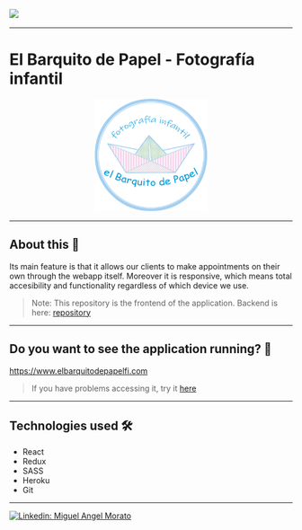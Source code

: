 ![](https://visitor-badge.glitch.me/badge?page_id=cheroki84.webapp-photography-f)

---
# El Barquito de Papel - Fotografía infantil
<p align="center">
<img src="./src/img/logo3.png" alt="logo" width="200"/>
</p>

---

## About this 🤔
Its main feature is that it allows our clients to make appointments on their own through the webapp itself. Moreover it is responsive, which means total accesibility and functionality regardless of which device we use.
> Note: This repository is the frontend of the application.
> Backend is here: [repository](https://github.com/Cheroki84/webapp-photography-b)

---

## Do you want to see the application running? 🚀
 https://www.elbarquitodepapelfi.com
 > If you have problems accessing it, try it [here](https://webapp-photography-f.herokuapp.com/)

---
## Technologies used 🛠️
- React
- Redux
- SASS
- Heroku
- Git

---

[![Linkedin: Miguel Angel Morato](https://img.shields.io/badge/-Click_Me!-blue?style=flat-square&logo=Linkedin&logoColor=white&link=https://www.linkedin.com/in/anmol-p-singh/)](https://www.linkedin.com/in/miguelangelmorato84/)